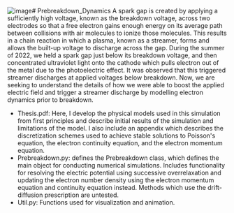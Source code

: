 ![image](https://github.com/3-3-3/Prebreakdown_Dynamics/assets/22379958/a1bd19c2-8a65-4aa9-a3a7-19dd9c45bd4b)# Prebreakdown_Dynamics
A spark gap is created by applying a sufficiently high voltage, known as the breakdown voltage, across two electrodes so that a free electron gains enough energy on its average path between collisions with air molecules to ionize those molecules. This results in a chain reaction in which a plasma, known as a streamer, forms and allows the built-up voltage to discharge across the gap. During the summer of 2022, we held a spark gap just below its breakdown voltage, and then concentrated ultraviolet light onto the cathode which pulls electron out of the metal due to the photoelectric effect. It was observed that this triggered streamer discharges at applied voltages below breakdown. Now, we are seeking to understand the details of how we were able to boost the applied electric field and trigger a streamer discharge by modelling electron dynamics prior to breakdown. 

* Thesis.pdf: Here, I develop the physical models used in this simulation from first principles and describe initial results of the simulation and limitations of the model. I also include an appendix which describes the discretization schemes used to achieve stable solutions to Poisson's equation, the electron continuity equation, and the electron momentum equation.
* Prebreakdown.py: defines the Prebreakdown class, which defines the main object for conducting numerical simulations. Includes functionality for resolving the electric potential using successive overrelaxation and updating the electron number density using the electron momentum equation and continuity equation instead. Methods which use the drift-diffusion prescription are untested.
* Util.py: Functions used for visualization and animation.



